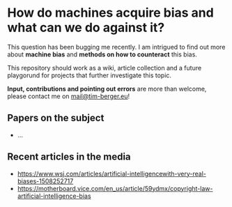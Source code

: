 # How do machines acquire bias and what can we do against it?

This question has been bugging me recently. I am intrigued to find out more about **machine bias** and **methods on how to counteract** this bias.

This repository should work as a wiki, article collection and a future playgorund for projects that further investigate this topic.

**Input, contributions and pointing out errors** are more than welcome, please contact me on mail@tim-berger.eu!


## Papers on the subject
- ...

## Recent articles in the media
- https://www.wsj.com/articles/artificial-intelligencewith-very-real-biases-1508252717
- https://motherboard.vice.com/en_us/article/59ydmx/copyright-law-artificial-intelligence-bias
